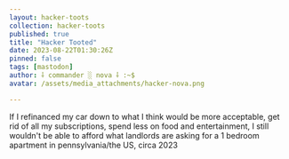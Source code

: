 ```yaml
---
layout: hacker-toots
collection: hacker-toots
published: true
title: "Hacker Tooted"
date: 2023-08-22T01:30:26Z
pinned: false
tags: [mastodon]
author: ⸸ commander ░ nova ⸸ :~$
avatar: /assets/media_attachments/hacker-nova.png

---
```


<p>If I refinanced my car down to what I think would be more acceptable, get rid of all my subscriptions, spend less on food and entertainment, I still wouldn&#39;t be able to afford what landlords are asking for a 1 bedroom apartment in pennsylvania/the US, circa 2023</p>


